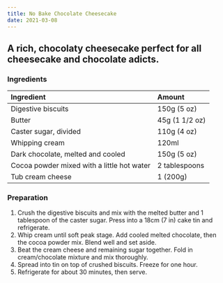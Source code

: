 ```yaml
---
title: No Bake Chocolate Cheesecake
date: 2021-03-08
---
```


## A rich, chocolaty cheesecake perfect for all cheesecake and chocolate adicts.

### Ingredients

| Ingredient                                 | Amount         |
| :----------------------------------------- | :------------- |
| Digestive biscuits                         | 150g (5 oz)    |
| Butter                                     | 45g (1 1/2 oz) |
| Caster sugar, divided                      | 110g (4 oz)    |
| Whipping cream                             | 120ml          |
| Dark chocolate, melted and cooled          | 150g (5 oz)    |
| Cocoa powder mixed with a little hot water | 2 tablespoons  |
| Tub cream cheese                           | 1 (200g)       |

### Preparation

1. Crush the digestive biscuits and mix with the melted butter and 1 tablespoon of the caster sugar. Press into a 18cm (7 in) cake tin and refrigerate.
2. Whip cream until soft peak stage. Add cooled melted chocolate, then the cocoa powder mix. Blend well and set aside.
3. Beat the cream cheese and remaining sugar together. Fold in cream/chocolate mixture and mix thoroughly.
4. Spread into tin on top of crushed biscuits. Freeze for one hour.
5. Refrigerate for about 30 minutes, then serve.

